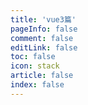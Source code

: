 ```yaml
---
title: 'vue3篇'
pageInfo: false
comment: false
editLink: false
toc: false
icon: stack
article: false
index: false
---
```


<AutoCatalog base='/technology/VUE3/' />